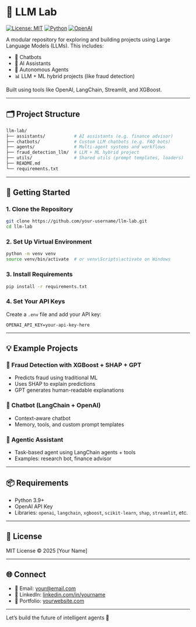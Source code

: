 # 🤖 LLM Lab

[![License: MIT](https://img.shields.io/badge/License-MIT-blue.svg)](LICENSE)
[![Python](https://img.shields.io/badge/Python-3.9%2B-blue.svg)](https://www.python.org/)
[![OpenAI](https://img.shields.io/badge/OpenAI-API-green)](https://platform.openai.com/)

A modular repository for exploring and building projects using Large Language Models (LLMs). This includes:

- 💬 Chatbots
- 🧠 AI Assistants
- 🤖 Autonomous Agents
- 📊 LLM + ML hybrid projects (like fraud detection)

Built using tools like OpenAI, LangChain, Streamlit, and XGBoost.

---

## 🗂️ Project Structure

```bash
llm-lab/
├── assistants/           # AI assistants (e.g. finance advisor)
├── chatbots/             # Custom LLM chatbots (e.g. FAQ bots)
├── agents/               # Multi-agent systems and workflows
├── fraud_detection_llm/  # LLM + ML hybrid project
├── utils/                # Shared utils (prompt templates, loaders)
├── README.md
└── requirements.txt
```

---

## 🚀 Getting Started

### 1. Clone the Repository
```bash
git clone https://github.com/your-username/llm-lab.git
cd llm-lab
```

### 2. Set Up Virtual Environment
```bash
python -m venv venv
source venv/bin/activate  # or venv\Scripts\activate on Windows
```

### 3. Install Requirements
```bash
pip install -r requirements.txt
```

### 4. Set Your API Keys
Create a `.env` file and add your API key:
```
OPENAI_API_KEY=your-api-key-here
```

---

## 💡 Example Projects

### 🔐 Fraud Detection with XGBoost + SHAP + GPT
- Predicts fraud using traditional ML
- Uses SHAP to explain predictions
- GPT generates human-readable explanations

### 💬 Chatbot (LangChain + OpenAI)
- Context-aware chatbot
- Memory, tools, and custom prompt templates

### 🧠 Agentic Assistant
- Task-based agent using LangChain agents + tools
- Examples: research bot, finance advisor

---

## 📦 Requirements
- Python 3.9+
- OpenAI API Key
- Libraries: `openai`, `langchain`, `xgboost`, `scikit-learn`, `shap`, `streamlit`, etc.

---

## 📝 License
MIT License © 2025 [Your Name]

---

## 🌐 Connect
- 📧 Email: your@email.com
- 🧠 LinkedIn: [linkedin.com/in/yourname](https://linkedin.com/in/yourname)
- 📂 Portfolio: [yourwebsite.com](https://yourwebsite.com)

---

Let’s build the future of intelligent agents 🚀

